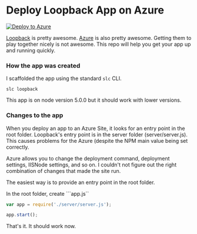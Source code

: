 # Deploy Loopback App on Azure

[![Deploy to Azure](http://azuredeploy.net/deploybutton.png)](https://azuredeploy.net/)

[Loopback](http://loopback.io/) is pretty awesome. [Azure](https://azure.microsoft.com/en-us/) is also pretty awesome. Getting them to play together nicely is not awesome. This repo will help you get your app up and running quickly.

### How the app was created

I scaffolded the app using the standard ```slc``` CLI.

```
slc loopback

```

This app is on node version 5.0.0 but it should work with lower versions.

### Changes to the app

When you deploy an app to an Azure Site, it looks for an entry point in the root folder. Loopback's entry point is in the server folder (server/server.js). This causes problems for the Azure (despite the NPM main value being set correctly. 

Azure allows you to change the deployment command, deployment settings, IISNode settings, and so on. I couldn't not figure out the right combination of changes that made the site run.

The easiest way is to provide an entry point in the root folder.

In the root folder, create ```app.js``
```js
var app = require('./server/server.js');

app.start();

```

That's it. It should work now.
